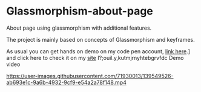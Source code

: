 # Glassmorphism-about-page
About page using glassmorphism with additional features.

The project is mainly based on concepts of Glassmorphism and keyframes.

As usual you can get hands on demo on my code pen account, [link here](https://codepen.io/bhargavkadali39/pen/BadwyGW).] and click here to check it on my [site](https://deployme.vercel.app/)
I?;ouil.y,kutmjrnyhtebgrvfdc
Demo video 



https://user-images.githubusercontent.com/71930013/139549526-ab693e1c-9a6b-4932-9cf9-e54a2a78f148.mp4

